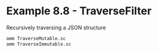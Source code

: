 # Example 8.8 - TraverseFilter
Recursively traversing a JSON structure

```bash
amm TraverseMutable.sc
amm TraverseImmutable.sc
```
